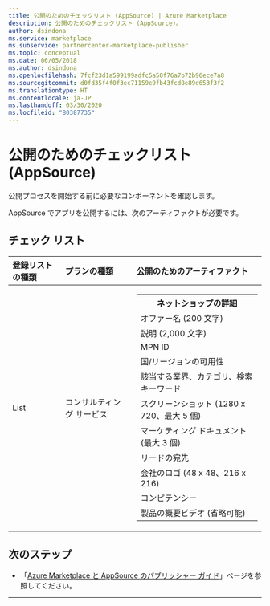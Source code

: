 ```yaml
---
title: 公開のためのチェックリスト (AppSource) | Azure Marketplace
description: 公開のためのチェックリスト (AppSource)。
author: dsindona
ms.service: marketplace
ms.subservice: partnercenter-marketplace-publisher
ms.topic: conceptual
ms.date: 06/05/2018
ms.author: dsindona
ms.openlocfilehash: 7fcf23d1a599199adfc5a50f76a7b72b96ece7a8
ms.sourcegitcommit: d0fd35f4f0f3ec71159e9fb43fcd8e89d653f3f2
ms.translationtype: HT
ms.contentlocale: ja-JP
ms.lasthandoff: 03/30/2020
ms.locfileid: "80387735"
---
```

# <a name="publishing-checklist-for-appsource"></a>公開のためのチェックリスト (AppSource)  

公開プロセスを開始する前に必要なコンポーネントを確認します。  

AppSource でアプリを公開するには、次のアーティファクトが必要です。  

## <a name="checklist"></a>チェック リスト  

| 登録リストの種類 | プランの種類 | 公開のためのアーティファクト |   
|:--- |:--- |:--- |  
| List | コンサルティング サービス | <table> <tr><th>ネットショップの詳細</th></tr> <tr><td>オファー名 (200 文字)</td></tr> <tr><td>説明 (2,000 文字)</td></tr> <tr><td>MPN ID</td></tr> <tr><td>国/リージョンの可用性</td></tr> <tr><td>該当する業界、カテゴリ、検索キーワード</td></tr> <tr><td>スクリーンショット (1280 x 720、最大 5 個)</td></tr> <tr><td>マーケティング ドキュメント (最大 3 個)</td></tr> <tr><td>リードの宛先</td></tr> <tr><td>会社のロゴ (48 x 48、216 x 216)</td></tr> <tr><td>コンピテンシー</td></tr> <tr><td>製品の概要ビデオ (省略可能)</td></tr> </table> |  

## <a name="next-steps"></a>次のステップ
*   「[Azure Marketplace と AppSource のパブリッシャー ガイド](./marketplace-publishers-guide.md)」ページを参照してください。  

---

